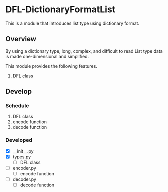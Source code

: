 # DFL-DictionaryFormatList
This is a module that introduces list type using dictionary format.


## Overview
By using a dictionary type, 
long, complex, and difficult to read List type data 
is made one-dimensional and simplified.

This module provides the following features.
1. DFL class


## Develop

### Schedule
1. DFL class
2. encode function
3. decode function

### Developed
- [x] \_\_init__.py
- [x] types.py
  - [ ] DFL class
- [ ] encoder.py
  - [ ] encode function
- [ ] decoder.py
  - [ ] decode function